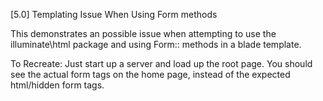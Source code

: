 [5.0] Templating Issue When Using Form methods

This demonstrates an possible issue when attempting to use the
illuminate\html package and using Form:: methods in a blade template.

To Recreate:
Just start up a server and load up the root page.
You should see the actual form tags on the home page, instead of the expected
html/hidden form tags.
